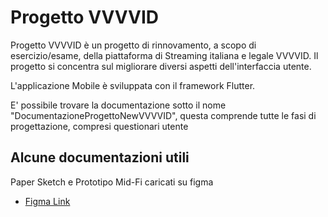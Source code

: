 # Progetto VVVVID

Progetto VVVVID è un progetto di rinnovamento, a scopo di esercizio/esame, della piattaforma di Streaming italiana e legale VVVVID. Il progetto si concentra sul migliorare diversi aspetti dell'interfaccia utente.

L'applicazione Mobile è sviluppata con il framework Flutter.

E' possibile trovare la documentazione sotto il nome "DocumentazioneProgettoNewVVVVID", questa comprende tutte le fasi di progettazione, compresi questionari utente

## Alcune documentazioni utili
Paper Sketch e Prototipo Mid-Fi caricati su figma

- [Figma Link](https://www.figma.com/file/xrltX2XzGQnT3dtBQSTQrp/ProgettoVVVVID?node-id=0%3A1)
